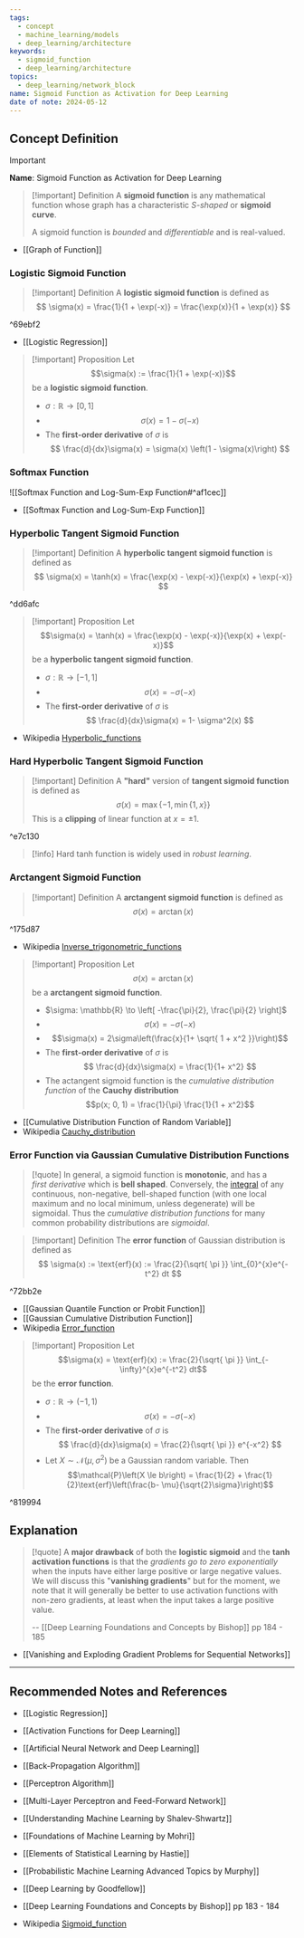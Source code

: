 ```yaml
---
tags:
  - concept
  - machine_learning/models
  - deep_learning/architecture
keywords:
  - sigmoid_function
  - deep_learning/architecture
topics:
  - deep_learning/network_block
name: Sigmoid Function as Activation for Deep Learning
date of note: 2024-05-12
---
```


## Concept Definition

>[!important]
>**Name**: Sigmoid Function as Activation for Deep Learning

>[!important] Definition
>A **sigmoid function** is any mathematical function whose graph has a characteristic *S-shaped* or **sigmoid curve**.
>
>A sigmoid function is *bounded* and *differentiable* and is real-valued.

- [[Graph of Function]]

### Logistic Sigmoid Function

>[!important] Definition
>A **logistic sigmoid function** is defined as 
>$$
>\sigma(x) = \frac{1}{1 + \exp(-x)} = \frac{\exp(x)}{1 + \exp(x)}
>$$

^69ebf2

- [[Logistic Regression]]

>[!important] Proposition
>Let $$\sigma(x) := \frac{1}{1 + \exp(-x)}$$ be a **logistic sigmoid function**.
>
>- $\sigma: \mathbb{R} \to [0,1]$
>- $$\sigma(x) = 1 - \sigma(-x)$$
>- The **first-order derivative** of $\sigma$ is 
>$$
>\frac{d}{dx}\sigma(x) = \sigma(x) \left(1 - \sigma(x)\right) 
>$$ 

### Softmax Function

![[Softmax Function and Log-Sum-Exp Function#^af1cec]]

- [[Softmax Function and Log-Sum-Exp Function]]


### Hyperbolic Tangent Sigmoid Function

>[!important] Definition
>A **hyperbolic tangent sigmoid function** is defined as 
>$$
>\sigma(x) = \tanh(x) =  \frac{\exp(x) - \exp(-x)}{\exp(x) + \exp(-x)}
>$$

^dd6afc

>[!important] Proposition
>Let $$\sigma(x) = \tanh(x) =  \frac{\exp(x) - \exp(-x)}{\exp(x) + \exp(-x)}$$ be a **hyperbolic tangent sigmoid function**.
>
>- $\sigma: \mathbb{R} \to [-1,1]$
>- $$\sigma(x) = - \sigma(-x)$$
>- The **first-order derivative** of $\sigma$ is 
>$$
>\frac{d}{dx}\sigma(x) = 1-  \sigma^2(x)
>$$ 

- Wikipedia [Hyperbolic_functions](https://en.wikipedia.org/wiki/Hyperbolic_functions)

### Hard Hyperbolic Tangent Sigmoid Function

>[!important] Definition
>A **"hard"** version of **tangent sigmoid function** is defined as 
>$$
>\sigma(x) = \max\left\{ -1, \min\left\{ 1, x \right\}  \right\} 
>$$
>This is a **clipping** of linear function at $x=\pm {1}$.

^e7c130


>[!info]
>Hard tanh function is widely used in *robust learning*.



### Arctangent Sigmoid Function

>[!important] Definition
>A **arctangent sigmoid function** is defined as 
>$$
>\sigma(x) = \arctan(x)
>$$

^175d87


- Wikipedia [Inverse_trigonometric_functions](https://en.wikipedia.org/wiki/Inverse_trigonometric_functions)

>[!important] Proposition
>Let $$\sigma(x) = \arctan(x)$$ be a **arctangent sigmoid function**.
>
>- $\sigma: \mathbb{R} \to \left[ -\frac{\pi}{2}, \frac{\pi}{2} \right]$
>- $$\sigma(x) = - \sigma(-x)$$
>- $$\sigma(x) = 2\sigma\left(\frac{x}{1+ \sqrt{ 1 + x^2 }}\right)$$
>- The **first-order derivative** of $\sigma$ is 
>$$
>\frac{d}{dx}\sigma(x) = \frac{1}{1+ x^2}
>$$ 
>- The actangent sigmoid function is the *cumulative distribution function* of the **Cauchy distribution** $$p(x; 0, 1) = \frac{1}{\pi} \frac{1}{1 + x^2}$$

- [[Cumulative Distribution Function of Random Variable]]
- Wikipedia [Cauchy_distribution](https://en.wikipedia.org/wiki/Cauchy_distribution)

### Error Function via Gaussian Cumulative Distribution Functions

>[!quote]
>In general, a sigmoid function is **monotonic**, and has a *first derivative* which is **bell shaped**. Conversely, the [integral](https://en.wikipedia.org/wiki/Integral "Integral") of any continuous, non-negative, bell-shaped function (with one local maximum and no local minimum, unless degenerate) will be sigmoidal. Thus the *cumulative distribution functions* for many common probability distributions are *sigmoidal*.

>[!important] Definition
>The **error function** of Gaussian distribution is defined as 
>$$
>\sigma(x)  := \text{erf}(x) := \frac{2}{\sqrt{ \pi }} \int_{0}^{x}e^{-t^2} dt
>$$

^72bb2e

- [[Gaussian Quantile Function or Probit Function]]
- [[Gaussian Cumulative Distribution Function]]
- Wikipedia [Error_function](https://en.wikipedia.org/wiki/Error_function)


>[!important] Proposition
>Let $$\sigma(x) = \text{erf}(x) := \frac{2}{\sqrt{ \pi }} \int_{-\infty}^{x}e^{-t^2} dt$$ be the **error function**.
>
>- $\sigma: \mathbb{R} \to (-1, 1)$
>- $$\sigma(x) = - \sigma(-x)$$
>- The **first-order derivative** of $\sigma$ is 
>$$
>\frac{d}{dx}\sigma(x) = \frac{2}{\sqrt{ \pi }} e^{-x^2}
>$$ 
>- Let $X \sim \mathcal{N}(\mu, \sigma^2)$ be a Gaussian random variable. Then $$\mathcal{P}\left(X \le b\right) = \frac{1}{2} + \frac{1}{2}\text{erf}\left(\frac{b- \mu}{\sqrt{2}\sigma}\right)$$

^819994



## Explanation

>[!quote]
>A **major drawback** of both the **logistic sigmoid** and the **tanh activation functions** is that the *gradients go to zero exponentially* when the inputs have either large positive or large negative values. We will discuss this "**vanishing gradients**"  but for the moment, we note that it will generally be better to use activation functions with non-zero gradients, at least when the input takes a large positive value.
>
>-- [[Deep Learning Foundations and Concepts by Bishop]] pp 184 - 185

- [[Vanishing and Exploding Gradient Problems for Sequential Networks]]


-----------
##  Recommended Notes and References


- [[Logistic Regression]]

- [[Activation Functions for Deep Learning]]
- [[Artificial Neural Network and Deep Learning]]
- [[Back-Propagation Algorithm]]
- [[Perceptron Algorithm]]
- [[Multi-Layer Perceptron and Feed-Forward Network]]


- [[Understanding Machine Learning by Shalev-Shwartz]]
- [[Foundations of Machine Learning by Mohri]]
- [[Elements of Statistical Learning by Hastie]]

- [[Probabilistic Machine Learning Advanced Topics by Murphy]]
- [[Deep Learning by Goodfellow]] 
- [[Deep Learning Foundations and Concepts by Bishop]] pp 183 - 184
- Wikipedia [Sigmoid_function](https://en.wikipedia.org/wiki/Sigmoid_function)